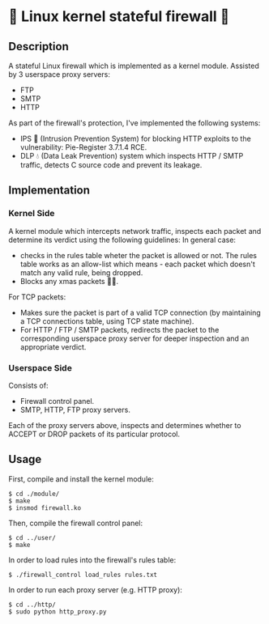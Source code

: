 # 🐧 Linux kernel stateful firewall 🧱

## Description

A stateful Linux firewall which is implemented as a kernel module.
Assisted by 3 userspace proxy servers:
* FTP
* SMTP
* HTTP

As part of the firewall's protection, I've implemented the following systems:
* IPS 🔎 (Intrusion Prevention System) for blocking HTTP exploits to the vulnerability: Pie-Register 3.7.1.4 RCE.
* DLP 💧 (Data Leak Prevention) system which inspects HTTP / SMTP traffic, detects C source code and prevent its leakage.

## Implementation

### Kernel Side

A kernel module which intercepts network traffic, inspects each packet and determine its verdict using the following guidelines:
In general case:
* checks in the rules table wheter the packet is allowed or not. The rules table works as an allow-list which means - each packet which doesn't match any valid rule, being dropped.
* Blocks any xmas packets 🎅🏽.

For TCP packets:
* Makes sure the packet is part of a valid TCP connection (by maintaining a TCP connections table, using TCP state machine).
* For HTTP / FTP / SMTP packets, redirects the packet to the corresponding userspace proxy server for deeper inspection and an appropriate verdict.

### Userspace Side

Consists of:
* Firewall control panel.
* SMTP, HTTP, FTP proxy servers.

Each of the proxy servers above, inspects and determines whether to ACCEPT or DROP packets of its particular protocol.

## Usage

First, compile and install the kernel module:
```
$ cd ./module/
$ make						
$ insmod firewall.ko
```

Then, compile the firewall control panel:
```
$ cd ../user/				
$ make						
```

In order to load rules into the firewall's rules table:
```
$ ./firewall_control load_rules rules.txt
```

In order to run each proxy server (e.g. HTTP proxy):
```
$ cd ../http/
$ sudo python http_proxy.py
```

